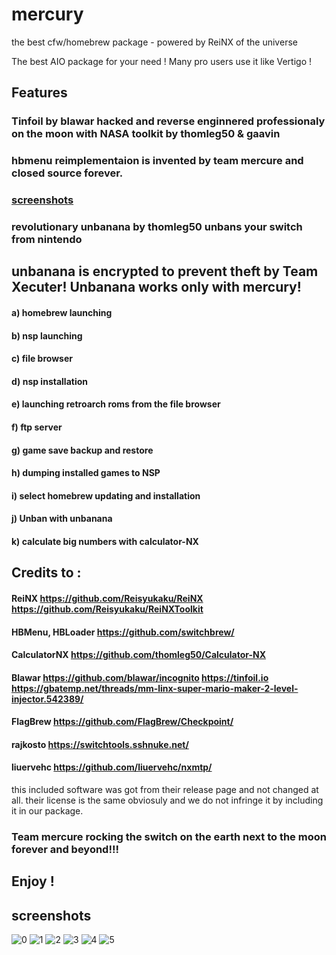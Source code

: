 



# mercury

the best cfw/homebrew package - powered by ReiNX of the universe

The best AIO package for your need !
Many pro users use it like 
Vertigo !
## Features 

### Tinfoil by blawar hacked and reverse enginnered professionaly on the moon with NASA toolkit by thomleg50 & gaavin
### hbmenu reimplementaion is invented by team mercure and closed source forever.
### [screenshots](https://github.com/team-mercure/mercury/tree/master/switch/mercury/screenshots)

### revolutionary unbanana by thomleg50 unbans your switch from nintendo 
## unbanana is encrypted to prevent theft by Team Xecuter! Unbanana works only with mercury!

#### a) homebrew launching
#### b) nsp launching
#### c) file browser
#### d) nsp installation
#### e) launching retroarch roms from the file browser
#### f) ftp server
#### g) game save backup and restore
#### h) dumping installed games to NSP
#### i) select homebrew updating and installation
#### j) Unban with unbanana
#### k) calculate big numbers with calculator-NX


## Credits to :

#### ReiNX https://github.com/Reisyukaku/ReiNX https://github.com/Reisyukaku/ReiNXToolkit
#### HBMenu, HBLoader https://github.com/switchbrew/
#### CalculatorNX https://github.com/thomleg50/Calculator-NX
#### Blawar https://github.com/blawar/incognito https://tinfoil.io https://gbatemp.net/threads/mm-linx-super-mario-maker-2-level-injector.542389/
#### FlagBrew https://github.com/FlagBrew/Checkpoint/
#### rajkosto https://switchtools.sshnuke.net/
#### liuervehc https://github.com/liuervehc/nxmtp/

this included software was got from their release page and not changed at all. their license is the same obviosuly and we do not infringe it by including it in our package.

### Team mercure rocking the switch on the earth next to the moon forever and beyond!!!

## Enjoy !

## screenshots
![0](https://github.com/team-mercure/mercury/blob/master/switch/mercury/screenshots/0.jpg?raw=true)
![1](https://github.com/team-mercure/mercury/blob/master/switch/mercury/screenshots/1.jpg?raw=true)
![2](https://github.com/team-mercure/mercury/blob/master/switch/mercury/screenshots/2.jpg?raw=true)
![3](https://github.com/team-mercure/mercury/blob/master/switch/mercury/screenshots/3.jpg?raw=true)
![4](https://github.com/team-mercure/mercury/blob/master/switch/mercury/screenshots/4.jpg?raw=true)
![5](https://github.com/team-mercure/mercury/blob/master/switch/mercury/screenshots/5.jpg?raw=true)
